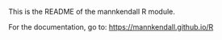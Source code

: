 This is the README of the mannkendall R module.

For the documentation, go to: https://mannkendall.github.io/R
